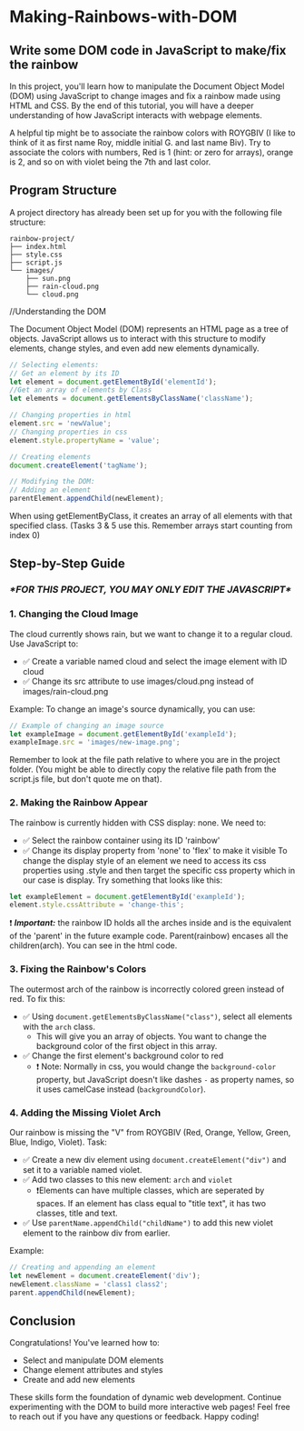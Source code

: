 # Making-Rainbows-with-DOM

## Write some DOM code in JavaScript to make/fix the rainbow

In this project, you'll learn how to manipulate the Document Object Model (DOM) using JavaScript to change images and fix a rainbow made using HTML and CSS. By the end of this tutorial, you will have a deeper understanding of how JavaScript interacts with webpage elements. 

A helpful tip might be to associate the rainbow colors with ROYGBIV (I like to think of it as first name Roy, middle initial G. and last name Biv). Try to associate the colors with numbers, Red is 1 (hint: or zero for arrays), orange is 2, and so on with violet being the 7th and last color.

## Program Structure

A project directory has already been set up for you with the following file structure:
```plaintext
rainbow-project/
├── index.html
├── style.css
├── script.js
└── images/
    ├── sun.png
    ├── rain-cloud.png
    └── cloud.png
```

//Understanding the DOM

The Document Object Model (DOM) represents an HTML page as a tree of objects. JavaScript allows us to interact with this structure to modify elements, change styles, and even add new elements dynamically.

```javascript
// Selecting elements:
// Get an element by its ID
let element = document.getElementById('elementId');
//Get an array of elements by Class
let elements = document.getElementsByClassName('className');

// Changing properties in html
element.src = 'newValue';
// Changing properties in css
element.style.propertyName = 'value';

// Creating elements
document.createElement('tagName');

// Modifying the DOM:
// Adding an element
parentElement.appendChild(newElement);
```
When using getElementByClass, it creates an array of all elements with that specified class. (Tasks 3 & 5 use this. Remember arrays start counting from index 0)

## Step-by-Step Guide

### *\**FOR THIS PROJECT, YOU MAY ONLY EDIT THE JAVASCRIPT*\**

### 1. Changing the Cloud Image

The cloud currently shows rain, but we want to change it to a regular cloud. Use JavaScript to:
- ✅ Create a variable named cloud and select the image element with ID cloud
- ✅ Change its src attribute to use images/cloud.png instead of images/rain-cloud.png

Example:
To change an image's source dynamically, you can use:
```javascript
// Example of changing an image source
let exampleImage = document.getElementById('exampleId');
exampleImage.src = 'images/new-image.png';
```
Remember to look at the file path relative to where you are in the project folder. 
(You might be able to directly copy the relative file path from the script.js file, but don't quote me on that).

### 2. Making the Rainbow Appear

The rainbow is currently hidden with CSS display: none. We need to:
- ✅ Select the rainbow container using its ID 'rainbow'
- ✅ Change its display property from 'none' to 'flex' to make it visible
To change the display style of an element we need to access its css properties using .style and then target the specific css property which in our case is display.
Try something that looks like this:
```js
let exampleElement = document.getElementById('exampleId');
element.style.cssAttribute = 'change-this';
```
❗ _**Important:**_ the rainbow ID holds all the arches inside and is the equivalent of the 'parent' in the future example code. Parent(rainbow) encases all the children(arch). You can see in the html code.

### 3. Fixing the Rainbow's Colors
The outermost arch of the rainbow is incorrectly colored green instead of red. To fix this:
- ✅ Using `document.getElementsByClassName("class")`, select all elements with the `arch` class.
  - This will give you an array of objects. You want to change the background color of the first object in this array.
- ✅ Change the first element's background color to red
  - ❗ Note: Normally in css, you would change the `background-color` property, but JavaScript doesn't like dashes `-` as property names, so it uses camelCase instead (`backgroundColor`).



### 4. Adding the Missing Violet Arch

Our rainbow is missing the "V" from ROYGBIV (Red, Orange, Yellow, Green, Blue, Indigo, Violet).
Task:
- ✅ Create a new div element using `document.createElement("div")` and set it to a variable named violet.
- ✅ Add two classes to this new element: `arch` and `violet`
  - ❗Elements can have multiple classes, which are seperated by spaces. If an element has class equal to "title text", it has two classes, title and text.
- ✅ Use `parentName.appendChild("childName")` to add this new violet element to the rainbow div from earlier.

Example:
```javascript
// Creating and appending an element
let newElement = document.createElement('div');
newElement.className = 'class1 class2';
parent.appendChild(newElement);
```

## Conclusion

Congratulations! You've learned how to:
- Select and manipulate DOM elements
- Change element attributes and styles
- Create and add new elements
  
These skills form the foundation of dynamic web development. Continue experimenting with the DOM to build more interactive web pages!
Feel free to reach out if you have any questions or feedback. Happy coding!